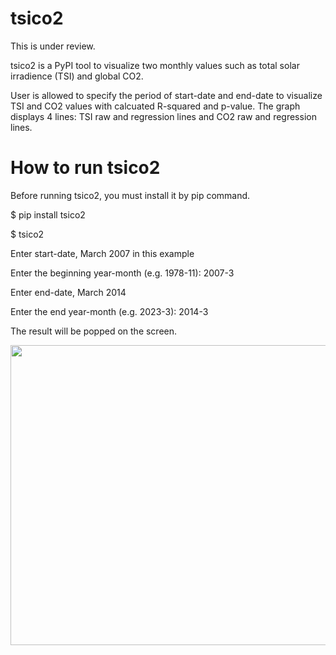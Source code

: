 # tsico2
This is under review.

tsico2 is a PyPI tool to visualize two monthly values such as total solar irradience (TSI) and global CO2.

User is allowed to specify the period of start-date and end-date to visualize TSI and CO2 values with calcuated R-squared and p-value. The graph displays 4 lines: TSI raw and regression lines and CO2 raw and regression lines.

# How to run tsico2

Before running tsico2, you must install it by pip command.

$ pip install tsico2

$ tsico2

Enter start-date, March 2007 in this example

Enter the beginning year-month (e.g. 1978-11): 2007-3

Enter end-date, March 2014

Enter the end year-month (e.g. 2023-3): 2014-3

The result will be popped on the screen.

<img src="https://github.com/ytakefuji/tsico2/blob/main/tsico2/data/2007-3-2014-3.png" width=640 height=480>

